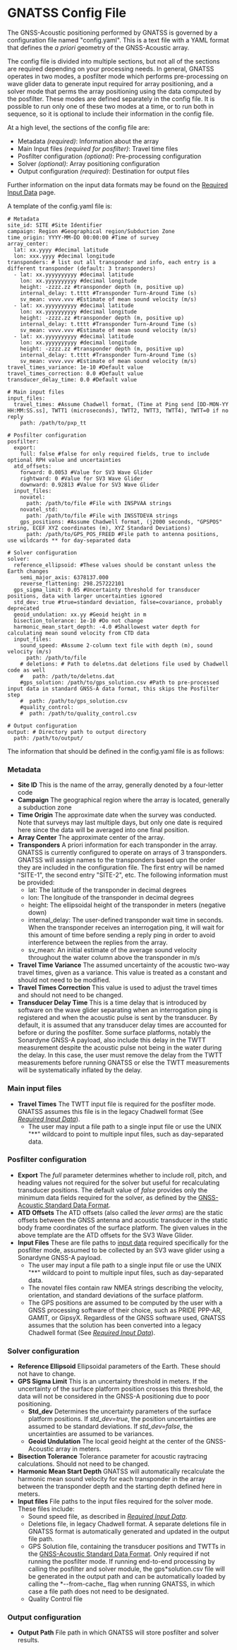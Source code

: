 # GNATSS Config File

The GNSS-Acoustic positioning performed by GNATSS is governed by a configuration
file named "config.yaml". This is a text file with a YAML format that defines
the _a priori_ geometry of the GNSS-Acoustic array.

The config file is divided into multiple sections, but not all of the sections
are required depending on your processing needs. In general, GNATSS operates in
two modes, a posfilter mode which performs pre-processing on wave glider data to
generate input required for array positioning, and a solver mode that perms the
array positioning using the data computed by the posfilter. These modes are
defined separately in the config file. It is possible to run only one of these
two modes at a time, or to run both in sequence, so it is optional to include
their information in the config file.

At a high level, the sections of the config file are:

- Metadata _(required)_: Information about the array
- Main Input files _(required for posfilter)_: Travel time files
- Posfilter configuration _(optional)_: Pre-processing configuration
- Solver _(optional)_: Array positioning configuration
- Output configuration _(required)_: Destination for output files

Further information on the input data formats may be found on the
[Required Input Data](./input.md) page.

A template of the config.yaml file is:

```
# Metadata
site_id: SITE #Site Identifier
campaign: Region #Geographical region/Subduction Zone
time_origin: YYYY-MM-DD 00:00:00 #Time of survey
array_center:
  lat: xx.yyyy #decimal latitude
  lon: xxx.yyyy #decimal longitude
transponders: # list out all transponder and info, each entry is a different transponder (default: 3 transponders)
  - lat: xx.yyyyyyyyyy #decimal latitude
    lon: xx.yyyyyyyyyy #decimal longitude
    height: -zzzz.zz #transponder depth (m, positive up)
    internal_delay: t.tttt #Transponder Turn-Around Time (s)
    sv_mean: vvvv.vvv #Estimate of mean sound velocity (m/s)
  - lat: xx.yyyyyyyyyy #decimal latitude
    lon: xx.yyyyyyyyyy #decimal longitude
    height: -zzzz.zz #transponder depth (m, positive up)
    internal_delay: t.tttt #Transponder Turn-Around Time (s)
    sv_mean: vvvv.vvv #Estimate of mean sound velocity (m/s)
  - lat: xx.yyyyyyyyyy #decimal latitude
    lon: xx.yyyyyyyyyy #decimal longitude
    height: -zzzz.zz #transponder depth (m, positive up)
    internal_delay: t.tttt #Transponder Turn-Around Time (s)
    sv_mean: vvvv.vvv #Estimate of mean sound velocity (m/s)
travel_times_variance: 1e-10 #Default value
travel_times_correction: 0.0 #Default value
transducer_delay_time: 0.0 #Default value

# Main input files
input_files:
  travel_times: #Assume Chadwell format, (Time at Ping send [DD-MON-YY HH:MM:SS.ss], TWTT1 (microseconds), TWTT2, TWTT3, TWTT4), TWTT=0 if no reply
    path: /path/to/pxp_tt

# Posfilter configuration
posfilter:
  export:
    full: false #false for only required fields, true to include optional RPH value and uncertainties
  atd_offsets:
    forward: 0.0053 #Value for SV3 Wave Glider
    rightward: 0 #Value for SV3 Wave Glider
    downward: 0.92813 #Value for SV3 Wave Glider
  input_files:
    novatel:
      path: /path/to/file #File with INSPVAA strings
    novatel_std:
      path: /path/to/file #File with INSSTDEVA strings
    gps_positions: #Assume Chadwell format, (j2000 seconds, "GPSPOS" string, ECEF XYZ coordinates (m), XYZ Standard Deviations)
      path: /path/to/GPS_POS_FREED #File path to antenna positions, use wildcards ** for day-separated data

# Solver configuration
solver:
  reference_ellipsoid: #These values should be constant unless the Earth changes
    semi_major_axis: 6378137.000
    reverse_flattening: 298.257222101
  gps_sigma_limit: 0.05 #Uncertainty threshold for transducer positions, data with larger uncertainties ignored
  std_dev: true #true=standard deviation, false=covariance, probably deprecated
  geoid_undulation: xx.yy #Geoid height in m
  bisection_tolerance: 1e-10 #Do not change
  harmonic_mean_start_depth: -4.0 #Shallowest water depth for calculating mean sound velocity from CTD data
  input_files:
    sound_speed: #Assume 2-column text file with depth (m), sound velocity (m/s)
      path: /path/to/file
    # deletions: # Path to deletns.dat deletions file used by Chadwell code as well
    #   path: /path/to/deletns.dat
    #gps_solution: /path/to/gps_solution.csv #Path to pre-processed input data in standard GNSS-A data format, this skips the Posfilter step
    #  path: /path/to/gps_solution.csv
    #quality_control:
    #  path: /path/to/quality_control.csv

# Output configuration
output: # Directory path to output directory
  path: /path/to/output/
```

The information that should be defined in the config.yaml file is as follows:

### Metadata

- **Site ID** This is the name of the array, generally denoted by a four-letter
  code
- **Campaign** The geographical region where the array is located, generally a
  subduction zone
- **Time Origin** The approximate date when the survey was conducted. Note that
  surveys may last multiple days, but only one date is required here since the
  data will be averaged into one final position.
- **Array Center** The approximate center of the array.
- **Transponders** A priori information for each transponder in the array.
  GNATSS is currently configured to operate on arrays of 3 transponders. GNATSS
  will assign names to the transponders based upn the order they are included in
  the configuration file. The first entry will be named "SITE-1", the second
  entry "SITE-2", etc. The following information must be provided:
  - lat: The latitude of the transponder in decimal degrees
  - lon: The longitude of the transponder in decimal degrees
  - height: The ellipsoidal height of the transponder in meters (negative down)
  - internal_delay: The user-defined transponder wait time in seconds. When the
    transponder receives an interrogation ping, it will wait for this amount of
    time before sending a reply ping in order to avoid interference between the
    replies from the array.
  - sv_mean: An initial estimate of the average sound velocity throughout the
    water column above the transponder in m/s
- **Travel Time Variance** The assumed uncertainty of the acoustic two-way
  travel times, given as a variance. This value is treated as a constant and
  should not need to be modified.
- **Travel Times Correction** This value is used to adjust the travel times and
  should not need to be changed.
- **Transducer Delay Time** This is a time delay that is introduced by software
  on the wave glider separating when an interrogation ping is registered and
  when the acoustic pulse is sent by the transducer. By default, it is assumed
  that any transducer delay times are accounted for before or during the
  posfilter. Some surface platforms, notably the Sonardyne GNSS-A payload, also
  include this delay in the TWTT measurement despite the acoustic pulse not
  being in the water during the delay. In this case, the user must remove the
  delay from the TWTT measurements before running GNATSS or else the TWTT
  measurements will be systematically inflated by the delay.

### Main input files

- **Travel Times** The TWTT input file is required for the posfilter mode.
  GNATSS assumes this file is in the legacy Chadwell format (See
  [_Required Input Data_](./input.md)).
  - The user may input a file path to a single input file or use the UNIX "\*\*"
    wildcard to point to multiple input files, such as day-separated data.

### Posfilter configuration

- **Export** The _full_ parameter determines whether to include roll, pitch, and
  heading values not required for the solver but useful for recalculating
  transducer positions. The default value of _false_ provides only the minimum
  data fields required for the solver, as defined by the
  [GNSS-Acoustic Standard Data Format](https://hal.science/hal-04319233/).
- **ATD Offsets** The ATD offsets (also called the _lever arms_) are the static
  offsets between the GNSS antenna and acoustic transducer in the static body
  frame coordinates of the surface platform. The given values in the above
  template are the ATD offsets for the SV3 Wave Glider.
- **Input Files** These are file paths to [input data](./input.md) required
  specifically for the posfilter mode, assumed to be collected by an SV3 wave
  glider using a Sonardyne GNSS-A payload.
  - The user may input a file path to a single input file or use the UNIX "\*\*"
    wildcard to point to multiple input files, such as day-separated data.
  - The novatel files contain raw NMEA strings describing the velocity,
    orientation, and standard deviations of the surface platform.
  - The GPS positions are assumed to be computed by the user with a GNSS
    processing software of their choice, such as PRIDE PPP-AR, GAMIT, or GipsyX.
    Regardless of the GNSS software used, GNATSS assumes that the solution has
    been converted into a legacy Chadwell format (See
    [_Required Input Data_](./input.md)).

### Solver configuration

- **Reference Ellipsoid** Ellipsoidal parameters of the Earth. These should not
  have to change.
- **GPS Sigma Limit** This is an uncertainty threshold in meters. If the
  uncertainty of the surface platform position crosses this threshold, the data
  will not be considered in the GNSS-A positioning due to poor positioning.
  - **Std_dev** Determines the uncertainty parameters of the surface platform
    positions. If _std_dev=true_, the position uncertainties are assumed to be
    standard deviations. If _std_dev=false_, the uncertainties are assumed to be
    variances.
  - **Geoid Undulation** The local geoid height at the center of the
    GNSS-Acoustic array in meters.
- **Bisection Tolerance** Tolerance parameter for acoustic raytracing
  calculations. Should not need to be changed.
- **Harmonic Mean Start Depth** GNATSS will automatically recalculate the
  harmonic mean sound velocity for each transponder in the array between the
  transponder depth and the starting depth defined here in meters.
- **Input files** File paths to the input files required for the solver mode.
  These files include:
  - Sound speed file, as described in [_Required Input Data_](./input.md).
  - Deletions file, in legacy Chadwell format. A separate deletions file in
    GNATSS format is automatically generated and updated in the output file
    path.
  - GPS Solution file, containing the transducer positions and TWTTs in the
    [GNSS-Acoustic Standard Data Format](https://hal.science/hal-04319233/).
    Only required if not running the posfilter mode. If running end-to-end
    processing by calling the posfilter and solver module, the gps*solution.csv
    file will be generated in the output path and can be automatically loaded by
    calling the *--from-cache\_ flag when running GNATSS, in which case a file
    path does not need to be designated.
  - Quality Control file

### Output configuration

- **Output Path** File path in which GNATSS will store posfilter and solver
  results.
